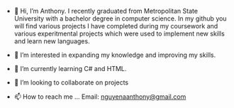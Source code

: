 - 👋 Hi, I’m Anthony. I recently graduated from Metropolitan State University with a bachelor degree in computer science. In my github you will find various projects I have completed during my coursework and various experitmental projects which were used to implement new skills and learn new languages.

- 👀 I’m interested in expanding my knowledge and improving my skills. 
- 🌱 I’m currently learning C# and HTML.
- 💞️ I’m looking to collaborate on projects
- 📫 How to reach me ...
Email: nguyenaanthony@gmail.com

